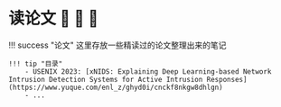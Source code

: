# 读论文 🦉 🦉 🦉

!!! success "论文"
    这里存放一些精读过的论文整理出来的笔记

    !!! tip "目录"
        - USENIX 2023: [xNIDS: Explaining Deep Learning-based Network Intrusion Detection Systems for Active Intrusion Responses](https://www.yuque.com/enl_z/ghyd0i/cnckf8nkgw8dhlgn)
        - ...